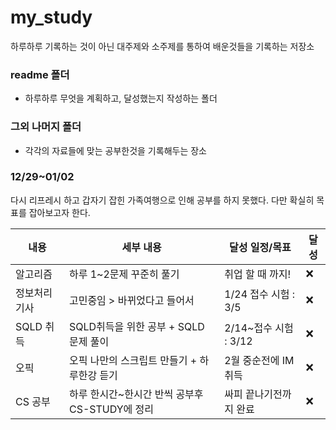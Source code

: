 # my_study
하루하루 기록하는 것이 아닌 대주제와 소주제를 통하여 배운것들을 기록하는 저장소

### readme 폴더

- 하루하루 무엇을 계획하고, 달성했는지 작성하는 폴더



### 그외 나머지 폴더

- 각각의 자료들에 맞는 공부한것을 기록해두는 장소

### 12/29~01/02

다시 리프레시 하고 갑자기 잡힌 가족여행으로 인해 공부를 하지 못했다. 다만 확실히 목표를 잡아보고자 한다.

| 내용         | 세부 내용                                      | 달성 일정/목표         | 달성 |
| ------------ | ---------------------------------------------- | ---------------------- | ---- |
| 알고리즘     | 하루 1~2문제 꾸준히 풀기                       | 취업 할 때 까지!       | ❌    |
| 정보처리기사 | 고민중임 > 바뀌었다고 들어서                   | 1/24 접수 시험 : 3/5   | ❌    |
| SQLD 취득    | SQLD취득을 위한 공부 + SQLD 문제 풀이          | 2/14~접수 시험 : 3/12  | ❌    |
| 오픽         | 오픽 나만의 스크립트 만들기 + 하루한강 듣기    | 2월 중순전에 IM 취득   | ❌    |
| CS 공부      | 하루 한시간~한시간 반씩 공부후 CS-STUDY에 정리 | 싸피 끝나기전까지 완료 | ❌    |

